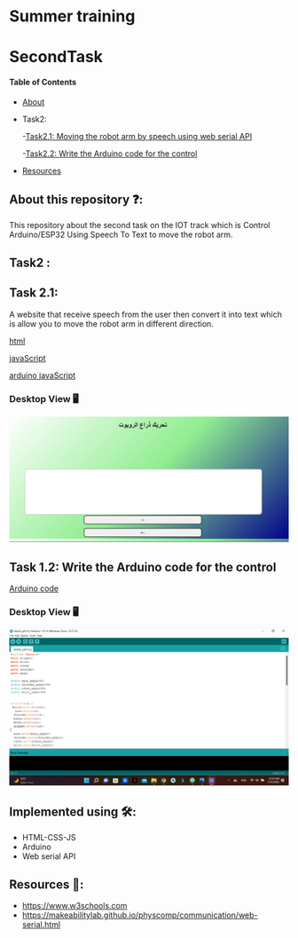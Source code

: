 # Summer training
# SecondTask

#### Table of Contents  
* [About](https://github.com/shahadalboti/FSecondTaskIOT#about-this-repository-)  
* Task2:
  
   -[Task2.1: Moving the robot arm by speech using web serial API  ](https://github.com/shahadalboti/SecondTaskIOT#task2-) 
  
   -[Task2.2: Write the Arduino code for the control ](https://github.com/shahadalboti/SecondTaskIOT#task2-) 
  
* [Resources](https://github.com/shahadalboti/SecondTaskIOT#resources-)  

## About this repository ❓:
This repository about the second task on the IOT track which is Control Arduino/ESP32 Using Speech To Text to move the robot arm.

## Task2 :
## Task 2.1:
A website that receive speech from the user then convert it into text which is allow you to move the robot arm in different direction.


[html](/home.html "html code")

[javaScript](/script.js "JS code") 

[arduino javaScript](/arduino.js "JS code")

### Desktop View 🖥️
![Desktop view](/websiteRevel2.png "website page") 

## Task 1.2: Write the Arduino code for the control

[Arduino code ](/arduino.ino "Arduino code")

### Desktop View 🖥️
![Desktop view](/websiteRevel3.png "Arduino code") 


## Implemented using 🛠️:
* HTML-CSS-JS
* Arduino
* Web serial API

## Resources 📜:
 - https://www.w3schools.com
 - https://makeabilitylab.github.io/physcomp/communication/web-serial.html
